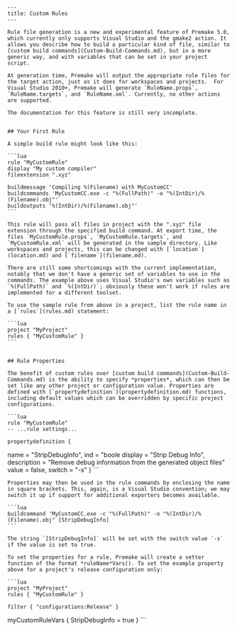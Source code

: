 	---
	title: Custom Rules
	---
	
	Rule file generation is a new and experimental feature of Premake 5.0, which currently only supports Visual Studio and the gmake2 action. It allows you describe how to build a particular kind of file, similar to [custom build commands](Custom-Build-Commands.md), but in a more generic way, and with variables that can be set in your project script.
	
	At generation time, Premake will output the appropriate rule files for the target action, just as it does for workspaces and projects.  For Visual Studio 2010+, Premake will generate `RuleName.props`, `RuleName.targets`, and `RuleName.xml`. Currently, no other actions are supported.
	
	The documentation for this feature is still very incomplete.
	
	
	## Your First Rule
	
	A simple build rule might look like this:
	
	```lua
	rule "MyCustomRule"
    display "My custom compiler"
    fileextension ".xyz"
	
    buildmessage 'Compiling %(Filename) with MyCustomCC'
    buildcommands 'MyCustomCC.exe -c "%(FullPath)" -o "%(IntDir)/%(Filename).obj"'
    buildoutputs '%(IntDir)/%(Filename).obj"'
	```
	
	This rule will pass all files in project with the ".xyz" file extension through the specified build command. At export time, the files `MyCustomRule.props`, `MyCustomRule.targets`, and `MyCustomRule.xml` will be generated in the sample directory. Like workspaces and projects, this can be changed with [`location`](location.md) and [`filename`](filename.md).
	
	There are still some shortcomings with the current implementation, notably that we don't have a generic set of variables to use in the commands. The example above uses Visual Studio's own variables such as `%(FullPath)` and `%(IntDir)`; obviously these won't work if rules are implemented for a different toolset.
	
	To use the sample rule from above in a project, list the rule name in a [`rules`](rules.md) statement:
	
	```lua
	project "MyProject"
    rules { "MyCustomRule" }
	```
	
	
	## Rule Properties
	
	The benefit of custom rules over [custom build commands](Custom-Build-Commands.md) is the ability to specify *properties*, which can then be set like any other project or configuration value. Properties are defined with [`propertydefinition`](propertydefinition.md) functions, including default values which can be overridden by specific project configurations.
	
	```lua
	rule "MyCustomRule"
    -- ...rule settings...
	
    propertydefinition {
name = "StripDebugInfo",
ind = "boole
display = "Strip Debug Info",
description = "Remove debug information from the generated object files"
value = false,
switch = "-s"
    }
	```
	
	Properties may then be used in the rule commands by enclosing the name in square brackets. This, again, is a Visual Studio convention; we may switch it up if support for additional exporters becomes available.
	
	```lua
	buildcommand 'MyCustomCC.exe -c "%(FullPath)" -o "%(IntDir)/%(Filename).obj" [StripDebugInfo]
	```
	
	The string `[StripDebugInfo]` will be set with the switch value `-s` if the value is set to true.
	
	To set the properties for a rule, Premake will create a setter function of the format *ruleName*Vars(). To set the example property above for a project's release configuration only:
	
	```lua
	project "MyProject"
    rules { "MyCustomRule" }
	
    filter { "configurations:Release" }
myCustomRuleVars {
StripDebugInfo = true
}
	```
	